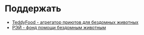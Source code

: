# Поддержать

- [TeddyFood - агрегатор приютов для бездомных животных](https://huecker.io/#:~:text=TeddyFood%20%2D%20%D0%B0%D0%B3%D1%80%D0%B5%D0%B3%D0%B0%D1%82%D0%BE%D1%80%20%D0%BF%D1%80%D0%B8%D1%8E%D1%82%D0%BE%D0%B2%20%D0%B4%D0%BB%D1%8F%20%D0%B1%D0%B5%D0%B7%D0%B4%D0%BE%D0%BC%D0%BD%D1%8B%D1%85%20%D0%B6%D0%B8%D0%B2%D0%BE%D1%82%D0%BD%D1%8B%D1%85)
- [РЭЙ - фонд помощи бездомным животным](https://rayfund.ru/get_involved/donate/)
